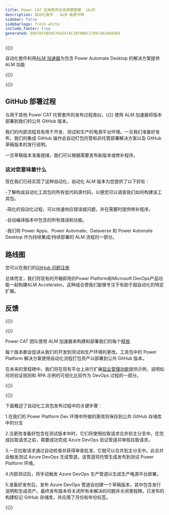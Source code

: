 ```yaml
---
title: Power CAT 应用程序生命周期管理 （ALM）
description: 自动化套件 - ALM 电源卡特
sidebar: false
sidebarlogo: fresh-white
include_footer: true
generated: 0087DF5B505764347AC2AF0B6C170474826A5D65
---
```


{{<slideStyles>}}

<div class="optional">

自动化套件利用[ALM 加速器](https://aka.ms/aa4pp)为包含 Power Automate Desktop 的解决方案提供 ALM 功能

</div>

{{<presentation slides="1,2">}}


<div class="optional">

{{<presentationStyles>}}

## GitHub 部署过程

与用于其他 Power CAT 托管套件的发布过程类似，{{<product-name>}} 使用 ALM 加速器将版本部署到我们的公共 GitHub 版本。

我们的内部流程具有用于开发、测试和生产的电源平台环境。一旦我们准备好发布，我们的集成 GitHub 操作会自动打包托管和非托管部署解决方案以及 GitHub 草稿版本的发行说明。

一旦草稿版本准备就绪，我们可以根据需要发布新版本或修补程序。

### 这对您意味着什么

现在我们已经实现了这种自动化，自动化 ALM 版本为您提供了以下好处：

-了解构成自动化工具包的所有低代码源代码，以便您可以调查我们如何构建该工具包。

-简化的自动化过程，可以快速响应错误或问题，并在需要时提供修补程序。

-自动编译版本中包含的所有错误和功能。

-我们将 Power Apps、Power Automate、Dataverse 和 Power Automate Desktop 作为持续集成/持续部署的 ALM 流程的一部分。

## 路线图

您可以在我们的[GitHub 问题注册](https://github.com/microsoft/powercat-automation-kit/issues?q=is%3Aissue+is%3Aopen+label%3Aalm)

总体而言，我们将现有的开箱即用的Power Platform和Microsoft DevOps产品功能一起构建ALM Accelerator。这种组合使我们能够专注于有助于超自动化的特定扩展。

## 反馈

{{<questions name="/features/alm/powercat.json" completed="Thank you for providing feedback" showNavigationButtons=false >}}

</div>

{{<slide  id="slide1" audio="features/alm/powercat/overview.mp3" description="Power CAT ALM Overview" localImage="/images/illustrations/alm-roadmap-2022-11.svg" >}}

Power CAT 团队使用 ALM 加速器来构建和部署我们的每个[释放](https://github.com/microsoft/powercat-automation-kit/releases).

每个版本都会促进从我们的开发到测试和生产环境的更改。工具包中的 Power Platform 解决方案使用自动化流程打包资产以部署到公共 GitHub 版本。

在未来的里程碑中，我们将在现有平台上进行扩展[铝业管理功能](/zh-hans/features/alm)提供示例，说明如何将验证规则和 RPA 示例的可视化比较作为 DevOps 过程的一部分。

{{</slide>}}

{{<slide  id="slide2" audio="features/alm/powercat/release-process.mp3" description="Power CAT Automation Kit Release Checker" localImage="/images/illustrations/alm-powercat-process.svg" >}}

下面概述了自动化工具包发布过程中的关键步骤：

1.在我们的 Power Platform Dev 环境中所做的更改将保存到公共 GitHub 存储库中的分支

2.当更改准备好包含在测试版本中时，它们将使用拉取请求合并到主分支中。在完成拉取请求之前，需要成功完成 Azure DevOps 验证管道并审核拉取请求。

3.一旦拉取请求通过自动检查并获得审查批准，它就可以合并到主分支中。此合并会触发测试 Azure DevOps 生成管道，该管道将托管生成发布到测试 Power Platform 环境。

4.内部测试后，将手动触发 Azure DevOps 生产管道以生成生产电源平台部署。

5.准备好发布后，发布 Azure DevOps 管道会创建一个草稿版本，其中包含发行说明和生成资产。最终发布版本将关闭所有未解决的问题并关闭里程碑。已发布的构建标记 GitHub 存储库，并应用了月份和年份标签。

{{</slide>}}
